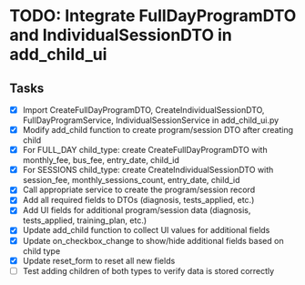 # TODO: Integrate FullDayProgramDTO and IndividualSessionDTO in add_child_ui

## Tasks
- [x] Import CreateFullDayProgramDTO, CreateIndividualSessionDTO, FullDayProgramService, IndividualSessionService in add_child_ui.py
- [x] Modify add_child function to create program/session DTO after creating child
- [x] For FULL_DAY child_type: create CreateFullDayProgramDTO with monthly_fee, bus_fee, entry_date, child_id
- [x] For SESSIONS child_type: create CreateIndividualSessionDTO with session_fee, monthly_sessions_count, entry_date, child_id
- [x] Call appropriate service to create the program/session record
- [x] Add all required fields to DTOs (diagnosis, tests_applied, etc.)
- [x] Add UI fields for additional program/session data (diagnosis, tests_applied, training_plan, etc.)
- [x] Update add_child function to collect UI values for additional fields
- [x] Update on_checkbox_change to show/hide additional fields based on child type
- [x] Update reset_form to reset all new fields
- [ ] Test adding children of both types to verify data is stored correctly
